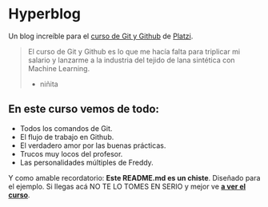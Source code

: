 # Hyperblog
Un blog increíble para el [curso de Git y Github](http://https://platzi.com/cursos/git-github/ "curso de Git y Github") de [Platzi](http://platzi.com "Platzi").
>El curso de Git y Github es lo que me hacía falta para triplicar mi salario y lanzarme a la industria del tejido de lana sintética con Machine Learning.
> - niñita

## En este curso vemos de todo:

* Todos los comandos de Git.
* El flujo de trabajo en Github.
* El verdadero amor por las buenas prácticas.
* Trucos muy locos del profesor.
* Las personalidades múltiples de Freddy.

Y como amable recordatorio: **Este README.md es un chiste**. Diseñado para el ejemplo. Si llegas acá NO TE LO TOMES EN SERIO y mejor ve [**a ver el curso**](http://http://https://platzi.com/cursos/git-github/ "a ver el curso").
